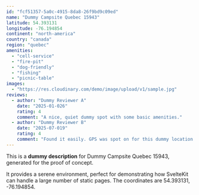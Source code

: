 ```yaml
---
id: "fcf51357-5a0c-4915-8da8-26f9bd9c09ed"
name: "Dummy Campsite Quebec 15943"
latitude: 54.393131
longitude: -76.194854
continent: "north-america"
country: "canada"
region: "quebec"
amenities:
  - "cell-service"
  - "fire-pit"
  - "dog-friendly"
  - "fishing"
  - "picnic-table"
images:
  - "https://res.cloudinary.com/demo/image/upload/v1/sample.jpg"
reviews:
  - author: "Dummy Reviewer A"
    date: "2025-01-026"
    rating: 4
    comment: "A nice, quiet dummy spot with some basic amenities."
  - author: "Dummy Reviewer B"
    date: "2025-07-019"
    rating: 4
    comment: "Found it easily. GPS was spot on for this dummy location."
---
```


This is a **dummy description** for Dummy Campsite Quebec 15943, generated for the proof of concept.

It provides a serene environment, perfect for demonstrating how SvelteKit can handle a large number of static pages. The coordinates are 54.393131, -76.194854.

